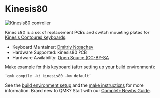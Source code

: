 # Kinesis80

![Kinesis80 controller](https://i.imgur.com/Im19DdH.jpg)

Kinesis80 is a set of replacement PCBs and switch mounting plates for [Kinesis Contoured keyboards](https://deskthority.net/wiki/Kinesis_Contoured).

* Keyboard Maintainer: [Dmitriy Nosachev](mailto:quartz64@gmail.com)
* Hardware Supported: kinesis80 PCB
* Hardware Availability: [Open Source (CC-BY-SA](https://github.com/DmNosachev/kinesis80)

Make example for this keyboard (after setting up your build environment):

    `qmk compile -kb kinesis80 -km default`

See the [build environment setup](https://docs.qmk.fm/#/getting_started_build_tools) and the [make instructions](https://docs.qmk.fm/#/getting_started_make_guide) for more information. Brand new to QMK? Start with our [Complete Newbs Guide](https://docs.qmk.fm/#/newbs).